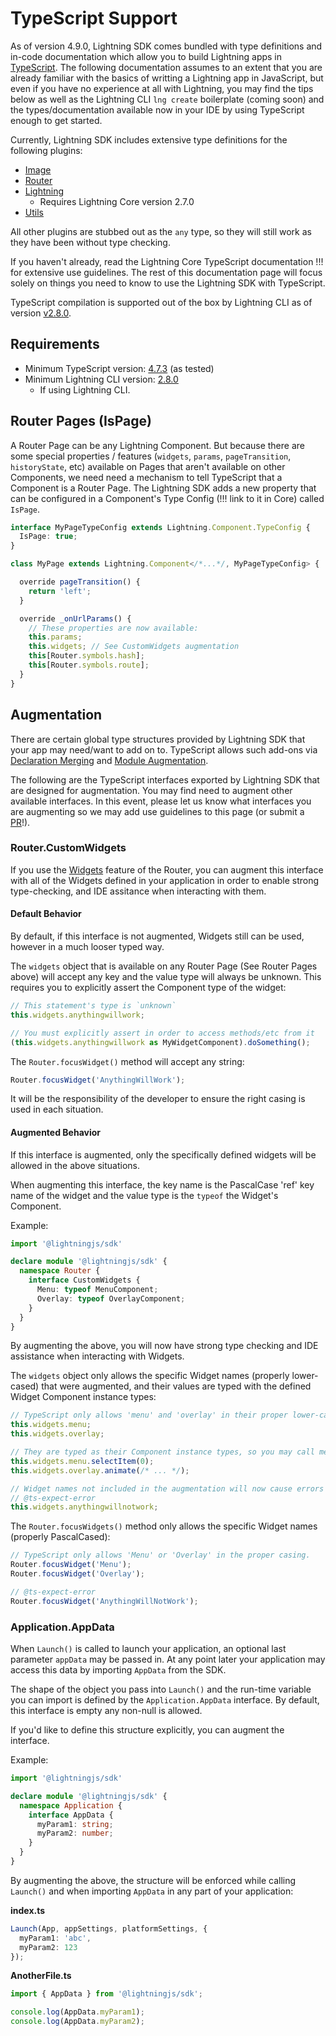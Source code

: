 # TypeScript Support

As of version 4.9.0, Lightning SDK comes bundled with type definitions and in-code documentation which allow you to build Lightning apps in [TypeScript](https://www.typescriptlang.org/). The following documentation assumes to an extent that you are already familiar with the basics of writting a Lightning app in JavaScript, but even if you have no experience at all with Lightning, you may find the tips below as well as the Lightning CLI `lng create` boilerplate (coming soon) and the types/documentation available now in your IDE by using TypeScript enough to get started.

Currently, Lightning SDK includes extensive type definitions for the following plugins:
- [Image](plugins/image.md)
- [Router](plugins/router/index.md)
- [Lightning](plugins/lightning.md)
  - Requires Lightning Core version 2.7.0
- [Utils](plugins/utils.md)

All other plugins are stubbed out as the `any` type, so they will still work as they have been without type checking.

If you haven't already, read the Lightning Core TypeScript documentation !!! for extensive use guidelines. The rest of this documentation page will focus solely on things you need to know to use the Lightning SDK with TypeScript.

TypeScript compilation is supported out of the box by Lightning CLI as of version [v2.8.0](https://github.com/rdkcentral/Lightning-CLI/blob/master/CHANGELOG.md#v280).

## Requirements

- Minimum TypeScript version: [4.7.3](https://github.com/microsoft/TypeScript/releases/tag/v4.7.3) (as tested)
- Minimum Lightning CLI version: [2.8.0](https://github.com/rdkcentral/Lightning-CLI/blob/master/CHANGELOG.md#v280)
  - If using Lightning CLI.

## Router Pages (IsPage)

A Router Page can be any Lightning Component. But because there are some special properties / features (`widgets`, `params`, `pageTransition`, `historyState`, etc) available on Pages that aren't available on other Components, we need need a mechanism to tell TypeScript that a Component is a Router Page. The Lightning SDK adds a new property that can be configured in a Component's Type Config (!!! link to it in Core) called `IsPage`.

```ts
interface MyPageTypeConfig extends Lightning.Component.TypeConfig {
  IsPage: true;
}

class MyPage extends Lightning.Component</*...*/, MyPageTypeConfig> {

  override pageTransition() {
    return 'left';
  }

  override _onUrlParams() {
    // These properties are now available:
    this.params;
    this.widgets; // See CustomWidgets augmentation
    this[Router.symbols.hash];
    this[Router.symbols.route];
  }
}
```

## Augmentation

There are certain global type structures provided by Lightning SDK that your app may need/want to add on to. TypeScript allows such add-ons via [Declaration Merging](https://www.typescriptlang.org/docs/handbook/declaration-merging.html) and [Module Augmentation](https://www.typescriptlang.org/docs/handbook/declaration-merging.html#module-augmentation).

The following are the TypeScript interfaces exported by Lightning SDK that are designed for augmentation. You may find need to augment other available interfaces. In this event, please let us know what interfaces you are augmenting so we may add use guidelines to this page (or submit a [PR](https://github.com/rdkcentral/Lightning-SDK/pulls)!).

### Router.CustomWidgets

If you use the [Widgets](plugins/router/widgets.md) feature of the Router, you can augment this interface with all of the Widgets defined in your application in order to enable strong type-checking, and IDE assitance when interacting with them.

#### Default Behavior

By default, if this interface is not augmented, Widgets still can be used, however in a much looser typed way.

The `widgets` object that is available on any Router Page (See Router Pages above) will accept any key and the value type will always be unknown. This requires you to explicitly assert the Component type of the widget:
```ts
// This statement's type is `unknown`
this.widgets.anythingwillwork;

// You must explicitly assert in order to access methods/etc from it
(this.widgets.anythingwillwork as MyWidgetComponent).doSomething();
```

The `Router.focusWidget()` method will accept any string:
```ts
Router.focusWidget('AnythingWillWork');
```

It will be the responsibility of the developer to ensure the right casing is used in each situation.

#### Augmented Behavior

If this interface is augmented, only the specifically defined widgets will be allowed in the above situations.

When augmenting this interface, the key name is the PascalCase 'ref' key name of the widget and the value type is the `typeof` the Widget's Component.

Example:
```ts
import '@lightningjs/sdk'

declare module '@lightningjs/sdk' {
  namespace Router {
    interface CustomWidgets {
      Menu: typeof MenuComponent;
      Overlay: typeof OverlayComponent;
    }
  }
}
```

By augmenting the above, you will now have strong type checking and IDE assistance when interacting with Widgets.

The `widgets` object only allows the specific Widget names (properly lower-cased) that were augmented, and their values are typed with the defined Widget Component instance types:
```ts
// TypeScript only allows 'menu' and 'overlay' in their proper lower-case forms
this.widgets.menu;
this.widgets.overlay;

// They are typed as their Component instance types, so you may call methods directly on them
this.widgets.menu.selectItem(0);
this.widgets.overlay.animate(/* ... */);

// Widget names not included in the augmentation will now cause errors
// @ts-expect-error
this.widgets.anythingwillnotwork;
```

The `Router.focusWidgets()` method only allows the specific Widget names (properly PascalCased):
```ts
// TypeScript only allows 'Menu' or 'Overlay' in the proper casing.
Router.focusWidget('Menu');
Router.focusWidget('Overlay');

// @ts-expect-error
Router.focusWidget('AnythingWillNotWork');
```

### Application.AppData

When `Launch()` is called to launch your application, an optional last parameter `appData` may be passed in. At any point later your application may access this data by importing `AppData` from the SDK.

The shape of the object you pass into `Launch()` and the run-time variable you can import is defined by the `Application.AppData` interface. By default, this interface is empty any non-null is allowed.

If you'd like to define this structure explicitly, you can augment the interface.

Example:
```ts
import '@lightningjs/sdk'

declare module '@lightningjs/sdk' {
  namespace Application {
    interface AppData {
      myParam1: string;
      myParam2: number;
    }
  }
}
```

By augmenting the above, the structure will be enforced while calling `Launch()` and when importing `AppData` in any part of your application:

**index.ts**
```ts
Launch(App, appSettings, platformSettings, {
  myParam1: 'abc',
  myParam2: 123
});
```

**AnotherFile.ts**
```ts
import { AppData } from '@lightningjs/sdk';

console.log(AppData.myParam1);
console.log(AppData.myParam2);
```
